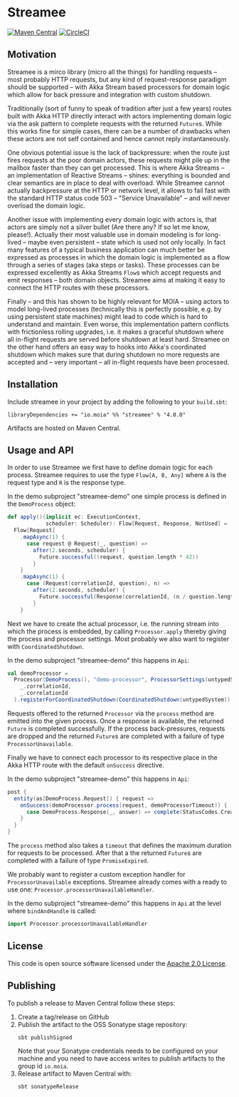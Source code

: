 # Streamee #

[![Maven Central](https://img.shields.io/maven-central/v/io.moia/streamee_2.12.svg)](https://maven-badges.herokuapp.com/maven-central/io.moia/streamee_2.12)
[![CircleCI](https://circleci.com/gh/moia-dev/streamee/tree/master.svg?style=svg)](https://circleci.com/gh/moia-dev/streamee/tree/master)

## Motivation

Streamee is a mirco library (micro all the things) for handling requests – most probably HTTP
requests, but any kind of request-response paradigm should be supported – with Akka Stream based
processors for domain logic which allow for back pressure and integration with custom shutdown.

Traditionally (sort of funny to speak of tradition after just a few years) routes built with Akka
HTTP directly interact with actors implementing domain logic via the ask pattern to complete
requests with the returned `Future`s. While this works fine for simple cases, there can be a number
of drawbacks when these actors are not self contained and hence cannot reply instantaneously.

One obvious potential issue is the lack of backpressure: when the route just fires requests at the
poor domain actors, these requests might pile up in the mailbox faster than they can get processed.
This is where Akka Streams – an implementation of Reactive Streams – shines: everything is bounded
and clear semantics are in place to deal with overload. While Streamee cannot actually backpressure
at the HTTP or network level, it allows to fail fast with the standard HTTP status code 503 – 
"Service Unavailable" – and will never overload the domain logic.

Another issue with implementing every domain logic with actors is, that actors are simply not a
silver bullet (Are there any? If so let me know, please!). Actually their most valuable use in
domain modeling is for long-lived – maybe even persistent – state which is used not only locally. In
fact many features of a typical business application can much better be expressed as processes in
which the domain logic is implemented as a flow through a series of stages (aka steps or tasks).
These processes can be expressed excellently as Akka Streams `Flow`s which accept
requests and emit responses – both domain objects. Streamee aims at making it easy to connect the
HTTP routes with these processors.

Finally – and this has shown to be highly relevant for MOIA – using actors to model long-lived
processes (technically this is perfectly possible, e.g. by using persistent state machines) might
lead to code which is hard to understand and maintain. Even worse, this implementation pattern
conflicts with frictionless rolling upgrades, i.e. it makes a graceful shutdown where all in-flight
requests are served before shutdown at least hard. Streamee on the other hand offers an easy way to
hooks into Akka's coordinated shutdown which makes sure that during shutdown no more requests are
accepted and – very important – all in-flight requests have been processed.

## Installation

Include streamee in your project by adding the following to your `build.sbt`:

```
libraryDependencies += "io.moia" %% "streamee" % "4.0.0"
```

Artifacts are hosted on Maven Central.

## Usage and API

In order to use Streamee we first have to define domain logic for each process. Streamee requires to
use the type `Flow[A, B, Any]` where `A` is the request type and `R` is the response type.

In the demo subproject "streamee-demo" one simple process is defined in the `DemoProcess` object:

``` scala
def apply()(implicit ec: ExecutionContext,
            scheduler: Scheduler): Flow[Request, Response, NotUsed] =
  Flow[Request]
    .mapAsync(1) {
      case request @ Request(_, question) =>
        after(2.seconds, scheduler) {
          Future.successful((request, question.length * 42))
        }
    }
    .mapAsync(1) {
      case (Request(correlationId, question), n) =>
        after(2.seconds, scheduler) {
          Future.successful(Response(correlationId, (n / question.length).toString))
        }
    }
``` 

Next we have to create the actual processor, i.e. the running stream into which the process is
embedded, by calling `Processor.apply` thereby giving the process and processor settings. Most
probably we also want to register with `CoordinatedShutdown`.

In the demo subproject "streamee-demo" this happens in `Api`:

``` scala
val demoProcessor =
  Processor(DemoProcess(), "demo-processor", ProcessorSettings(untypedSystem))(
    _.correlationId,
    _.correlationId
  ).registerForCoordinatedShutdown(CoordinatedShutdown(untypedSystem))
```

Requests offered to the returned `Processor` via the `process` method are emitted into the given
process. Once a response is available, the returned `Future` is completed successfully. If the
process back-pressures, requests are dropped and the returned `Future`s are completed with a failure
of type `ProcessorUnavailable`.

Finally we have to connect each processor to its respective place in the Akka HTTP route with the
default `onSuccess` directive.

In the demo subproject "streamee-demo" this happens in `Api`:

``` scala
post {
  entity(as[DemoProcess.Request]) { request =>
    onSuccess(demoProcessor.process(request, demoProcessorTimeout)) {
      case DemoProcess.Response(_, answer) => complete(StatusCodes.Created -> answer)
    }
  }
}
```  

The `process` method also takes a `timeout` that defines the maximum duration for requests to be
processed. After that a the returned `Future`s are completed with a failure of type
`PromiseExpired`.

We probably want to register a custom exception handler for `ProcessorUnavailable` exceptions. 
Streamee already comes with a ready to use one: `Processor.processorUnavailableHandler`.

In the demo subproject "streamee-demo" this happens in `Api` at the level where `bindAndHandle` is
called:

``` scala
import Processor.processorUnavailableHandler
```

## License

This code is open source software licensed under the [Apache 2.0 License](http://www.apache.org/licenses/LICENSE-2.0.html).

## Publishing

To publish a release to Maven Central follow these steps:

1. Create a tag/release on GitHub
2. Publish the artifact to the OSS Sonatype stage repository:
   ```
   sbt publishSigned
   ```  
   Note that your Sonatype credentials needs to be configured on your machine and you need to have access writes to publish artifacts to the group id `io.moia`.
3. Release artifact to Maven Central with:
   ```
   sbt sonatypeRelease
   ```
